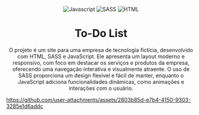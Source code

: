 <p align="center">
    <img src="https://img.shields.io/badge/JavaScript-F7DF1E?style=for-the-badge&logo=javascript&logoColor=black" alt="Javascript">
    <img src="https://img.shields.io/badge/Sass-CC6699?style=for-the-badge&logo=sass&logoColor=white" alt="SASS">
    <img src="https://img.shields.io/badge/HTML5-E34F26?style=for-the-badge&logo=html5&logoColor=white" alt="HTML">
</p>

<h1 align="center">To-Do List</h1>

<p align="center">
  O projeto é um site para uma empresa de tecnologia fictícia, desenvolvido com HTML, SASS e JavaScript. Ele apresenta um layout moderno e responsivo, com foco em destacar os serviços e produtos da empresa, oferecendo uma navegação interativa e visualmente atraente. O uso de SASS proporciona um design flexível e fácil de manter, enquanto o JavaScript adiciona funcionalidades dinâmicas, como animações e interações com o usuário.
</p>

https://github.com/user-attachments/assets/2803b85d-e7b4-4150-9303-3285e1d6addc

